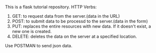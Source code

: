 This is a flask tutorial repository.
HTTP Verbs:
1. GET: to request data from the server.(data in the URL)
2. POST: to submit data to be processd to the server.(data in the form)
3. PUT: replaces the entire resources with new data. If it doesn't exist, a new one is created.
4. DELETE: deletes the data on the server at a specified location.

Use POSTMAN to send json data.